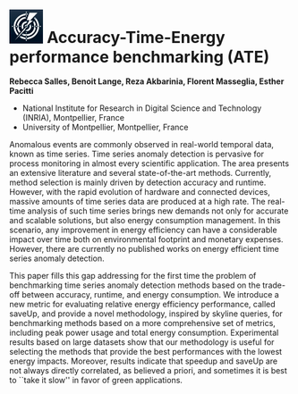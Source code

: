 # <img src="ATE logo.png" width="12%" /> Accuracy-Time-Energy performance benchmarking (ATE)

**Rebecca Salles, Benoit Lange, Reza Akbarinia, Florent Masseglia, Esther Pacitti**

- National Institute for Research in Digital Science and Technology (INRIA), Montpellier, France
- University of Montpellier, Montpellier, France

Anomalous events are commonly observed in real-world temporal data, known as time series. Time series anomaly detection is pervasive for process monitoring in almost every scientific application. The area presents an extensive literature and several state-of-the-art methods. Currently, method selection is mainly driven by detection accuracy and runtime. However, with the rapid evolution of hardware and connected devices, massive amounts of time series data are produced at a high rate. The real-time analysis of such time series brings new demands not only for accurate and scalable solutions, but also energy consumption management. In this scenario, any improvement in energy efficiency can have a considerable impact over time both on environmental footprint and monetary expenses. However, there are currently no published works on energy efficient time series anomaly detection. 

This paper fills this gap addressing for the first time the problem of benchmarking time series anomaly detection methods based on the trade-off between accuracy, runtime, and energy consumption. We introduce a new metric for evaluating relative energy efficiency performance, called saveUp, and provide a novel methodology, inspired by skyline queries, for benchmarking methods based on a more comprehensive set of metrics, including peak power usage and total energy consumption. Experimental results based on large datasets show that our methodology is useful for selecting the methods that provide the best performances with the lowest energy impacts. Moreover, results indicate that speedup and saveUp are not always directly correlated, as believed a priori, and sometimes it is best to ``take it slow'' in favor of green applications.
